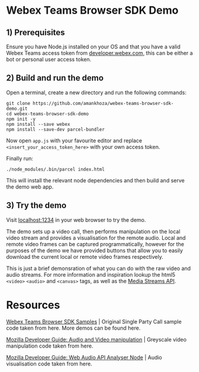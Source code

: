 # Webex Teams Browser SDK Demo

## 1) Prerequisites
Ensure you have Node.js installed on your OS and that you have a valid Webex Teams access token from [developer.webex.com](https://developer.webex.com/), this can be either a bot or personal user access token.

## 2) Build and run the demo
Open a terminal, create a new directory and run the following commands:
```
git clone https://github.com/amankhoza/webex-teams-browser-sdk-demo.git
cd webex-teams-browser-sdk-demo
npm init -y
npm install --save webex
npm install --save-dev parcel-bundler
```
Now open `app.js` with your favourite editor and replace `<insert_your_access_token_here>` with your own access token.

Finally run:
```
./node_modules/.bin/parcel index.html
```

This will install the relevant node dependencies and then build and serve the demo web app.

## 3) Try the demo

Visit [localhost:1234](http://localhost:1234) in your web browser to try the demo.

The demo sets up a video call, then performs manipulation on the local video stream and provides a visualisation for the remote audio. Local and remote video frames can be captured programmatically, however for the purposes of the demo we have provided buttons that allow you to easily download the current local or remote video frames respectively.

This is just a brief demonsration of what you can do with the raw video and audio streams. For more information and inspiration lookup the html5 `<video>` `<audio>` and `<canvas>` tags, as well as the [Media Streams API](https://developer.mozilla.org/en-US/docs/Web/API/Media_Streams_API).

# Resources

[Webex Teams Browser SDK Samples](https://developer.webex.com/docs/sdks/browser/samples) | Original Single Party Call sample code taken from here. More demos can be found here.

[Mozilla Developer Guide: Audio and Video manipulation](https://developer.mozilla.org/en-US/docs/Web/Guide/Audio_and_video_manipulation) | Greyscale video manipulation code taken from here.

[Mozilla Developer Guide: Web Audio API Analyser Node](https://developer.mozilla.org/en-US/docs/Web/API/AnalyserNode) | Audio visualisation code taken from here.
